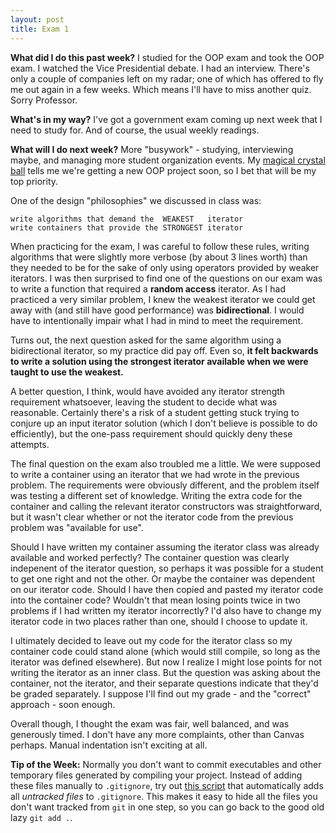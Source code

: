 ```yaml
---
layout: post
title: Exam 1
---
```


**What did I do this past week?** I studied for the OOP exam and took the OOP exam. I watched the Vice Presidential debate. I had an interview. There's only a couple of companies left on my radar; one of which has offered to fly me out again in a few weeks. Which means I'll have to miss another quiz. Sorry Professor.

**What's in my way?** I've got a government exam coming up next week that I need to study for. And of course, the usual weekly readings.

**What will I do next week?** More "busywork" - studying, interviewing maybe, and managing more student organization events. My [magical crystal ball](https://www.cs.utexas.edu/users/downing/cs371p/Schedule.html) tells me we're getting a new OOP project soon, so I bet that will be my top priority.

One of the design "philosophies" we discussed in class was:

    write algorithms that demand the  WEAKEST   iterator
    write containers that provide the STRONGEST iterator

When practicing for the exam, I was careful to follow these rules, writing algorithms that were slightly more verbose (by about 3 lines worth) than they needed to be for the sake of only using operators provided by weaker iterators. I was then surprised to find one of the questions on our exam was to write a function that required a **random access** iterator. As I had practiced a very similar problem, I knew the weakest iterator we could get away with (and still have good performance) was **bidirectional**. I would have to intentionally impair what I had in mind to meet the requirement.

Turns out, the next question asked for the same algorithm using a bidirectional iterator, so my practice did pay off. Even so, **it felt backwards to write a solution using the strongest iterator available when we were taught to use the weakest.** 

A better question, I think, would have avoided any iterator strength requirement whatsoever, leaving the student to decide what was reasonable. Certainly there's a risk of a student getting stuck trying to conjure up an input iterator solution (which I don't believe is possible to do efficiently), but the one-pass requirement should quickly deny these attempts.

The final question on the exam also troubled me a little. We were supposed to write a container using an iterator that we had wrote in the previous problem. The requirements were obviously different, and the problem itself was testing a different set of knowledge. Writing the extra code for the container and calling the relevant iterator constructors was straightforward, but it wasn't clear whether or not the iterator code from the previous problem was "available for use". 

Should I have written my container assuming the iterator class was already available and worked perfectly? The container question was clearly indepenent of the iterator question, so perhaps it was possible for a student to get one right and not the other. Or maybe the container was dependent on our iterator code. Should I have then copied and pasted my iterator code into the container code? Wouldn't that mean losing points twice in two problems if I had written my iterator incorrectly? I'd also have to change my iterator code in two places rather than one, should I choose to update it.

I ultimately decided to leave out my code for the iterator class so my container code could stand alone (which would still compile, so long as the iterator was defined elsewhere). But now I realize I might lose points for not writing the iterator as an inner class. But the question was asking about the container, not the iterator, and their separate questions indicate that they'd be graded separately. I suppose I'll find out my grade - and the "correct" approach - soon enough.

Overall though, I thought the exam was fair, well balanced, and was generously timed. I don't have any more complaints, other than Canvas perhaps. Manual indentation isn't exciting at all.

**Tip of the Week:** Normally you don't want to commit executables and other temporary files generated by compiling your project. Instead of adding these files manually to `.gitignore`, try out [this script](https://stackoverflow.com/questions/15862598/how-to-add-all-currently-untracked-files-folders-to-git-ignore) that automatically adds all *untracked files* to `.gitignore`. This makes it easy to hide all the files you don't want tracked from `git` in one step, so you can go back to the good old lazy `git add .`.
